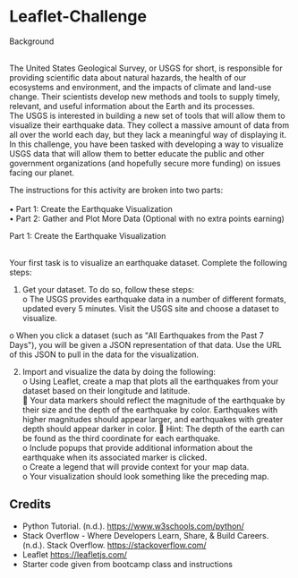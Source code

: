 # Leaflet-Challenge

Background<br><br>

The United States Geological Survey, or USGS for short, is responsible for providing scientific data about natural hazards, the health of our ecosystems and environment, and the impacts of climate and land-use change. Their scientists develop new methods and tools to supply timely, relevant, and useful information about the Earth and its processes.<br>
The USGS is interested in building a new set of tools that will allow them to visualize their earthquake data. They collect a massive amount of data from all over the world each day, but they lack a meaningful way of displaying it. In this challenge, you have been tasked with developing a way to visualize USGS data that will allow them to better educate the public and other government organizations (and hopefully secure more funding) on issues facing our planet.<br>

The instructions for this activity are broken into two parts:<br><br>
•	Part 1: Create the Earthquake Visualization<br>
•	Part 2: Gather and Plot More Data (Optional with no extra points earning)<br>

Part 1: Create the Earthquake Visualization<br><br>
 
Your first task is to visualize an earthquake dataset. Complete the following steps:<br>
1.	Get your dataset. To do so, follow these steps:<br>
o	The USGS provides earthquake data in a number of different formats, updated every 5 minutes. Visit the USGS site and choose a dataset to visualize.<br>
 
o	When you click a dataset (such as "All Earthquakes from the Past 7 Days"), you will be given a JSON representation of that data. Use the URL of this JSON to pull in the data for the visualization.<br>
 
2.	Import and visualize the data by doing the following:<br>
o	Using Leaflet, create a map that plots all the earthquakes from your dataset based on their longitude and latitude.<br>
	Your data markers should reflect the magnitude of the earthquake by their size and the depth of the earthquake by color. Earthquakes with higher magnitudes should appear larger, and earthquakes with greater depth should appear darker in color.
	Hint: The depth of the earth can be found as the third coordinate for each earthquake.<br>
o	Include popups that provide additional information about the earthquake when its associated marker is clicked.<br>
o	Create a legend that will provide context for your map data.<br>
o	Your visualization should look something like the preceding map.<br>

## Credits
  - Python Tutorial. (n.d.). https://www.w3schools.com/python/<br>
  - Stack Overflow - Where Developers Learn, Share, & Build Careers. (n.d.). Stack Overflow. https://stackoverflow.com/<br>
  - Leaflet https://leafletjs.com/<br>
  - Starter code given from bootcamp class and instructions<br>
